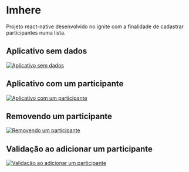 # Imhere
Projeto react-native desenvolvido no ignite com a finalidade de cadastrar participantes numa lista.

## Aplicativo sem dados

[![Aplicativo sem dados](https://github.com/Clediano/imhere/blob/main/assets/img4.jpeg)]()

## Aplicativo com um participante

[![Aplicativo com um participante](https://github.com/Clediano/imhere/blob/main/assets/img3.jpeg)]()

## Removendo um participante

[![Removendo um participante](https://github.com/Clediano/imhere/blob/main/assets/img2.jpeg)]()

## Validação ao adicionar um participante

[![Validação ao adicionar um participante](https://github.com/Clediano/imhere/blob/main/assets/img1.jpeg)]()